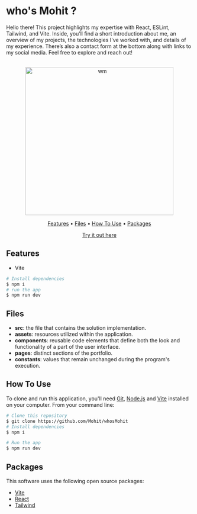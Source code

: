 # who's Mohit ?
Hello  there! This project highlights my expertise with React, ESLint, Tailwind, and Vite. Inside, you’ll find a short introduction about me, an overview of my projects, the technologies I've worked with, and details of my experience. There’s also a contact form at the bottom along with links to my social media. Feel free to explore and reach out!

<p align="center">
  <br>
  <img src="https://i.ibb.co/4t8fc6P/image.png" alt="wm" width="400">
  <br>
</p>
<p align="center" >
  <a href="#features">Features</a> •
  <a href="#Files">Files</a> •
  <a href="#how-to-use">How To Use</a> •
  <a href="#packages">Packages</a>   
</p>
<p align="center" >
<a href="https://whos-mohit.vercel.app/">Try it out here</a> 
</p>

## Features

* Vite
```bash
# Install dependencies
$ npm i
# run the app
$ npm run dev
```

## Files

- **src**: the file that contains the solution implementation.
- **assets**: resources utilized within the application.
- **components**: reusable code elements that define both the look and functionality of a part of the user interface.
- **pages**: distinct sections of the portfolio.
- **constants**: values that remain unchanged during the program's execution.


## How To Use

To clone and run this application, you'll need [Git](https://git-scm.com), [Node.js](https://nodejs.org/en) and [Vite](https://vitejs.dev/) installed on your computer. From your command line:

```bash
# Clone this repository
$ git clone https://github.com/Mohit/whosMohit
# Install dependencies
$ npm i

# Run the app
$ npm run dev
```

## Packages

This software uses the following open source packages:

- [Vite](https://vitejs.dev/)
- [React](https://reactjs.org/)
- [Tailwind](https://tailwindcss.com/)
